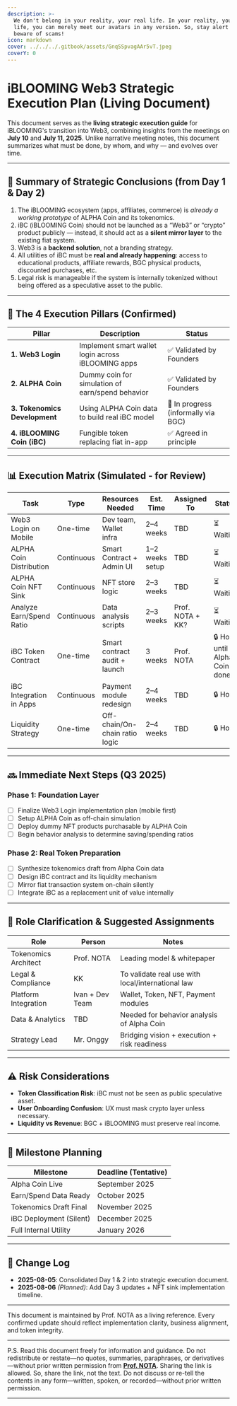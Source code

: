 ```yaml
---
description: >-
  We don't belong in your reality, your real life. In your reality, your real
  life, you can merely meet our avatars in any version. So, stay alert and
  beware of scams!
icon: markdown
cover: ../../../.gitbook/assets/GnqSSpvagAAr5vT.jpeg
coverY: 0
---
```


# iBLOOMING Web3 Strategic Execution Plan (Living Document)

This document serves as the **living strategic execution guide** for iBLOOMING's transition into Web3, combining insights from the meetings on **July 10** and **July 11, 2025**. Unlike narrative meeting notes, this document summarizes what must be done, by whom, and why — and evolves over time.

---

## 📌 Summary of Strategic Conclusions (from Day 1 & Day 2)

1. The iBLOOMING ecosystem (apps, affiliates, commerce) is *already a working prototype* of ALPHA Coin and its tokenomics.
2. iBC (iBLOOMING Coin) should not be launched as a “Web3” or “crypto” product publicly — instead, it should act as a **silent mirror layer** to the existing fiat system.
3. Web3 is a **backend solution**, not a branding strategy.
4. All utilities of iBC must be **real and already happening**: access to educational products, affiliate rewards, BGC physical products, discounted purchases, etc.
5. Legal risk is manageable if the system is internally tokenized without being offered as a speculative asset to the public.

---

## 🧱 The 4 Execution Pillars (Confirmed)

| Pillar | Description | Status |
|-------|-------------|--------|
| **1. Web3 Login** | Implement smart wallet login across iBLOOMING apps | ✅ Validated by Founders |
| **2. ALPHA Coin** | Dummy coin for simulation of earn/spend behavior | ✅ Validated by Founders |
| **3. Tokenomics Development** | Using ALPHA Coin data to build real iBC model | 🔄 In progress (informally via BGC) |
| **4. iBLOOMING Coin (iBC)** | Fungible token replacing fiat in-app | ✅ Agreed in principle |

---

## 📊 Execution Matrix (Simulated - for Review)

| Task | Type | Resources Needed | Est. Time | Assigned To | Status |
|------|------|------------------|-----------|-------------|--------|
| Web3 Login on Mobile | One-time | Dev team, Wallet infra | 2–4 weeks | TBD | ⏳ Waiting |
| ALPHA Coin Distribution | Continuous | Smart Contract + Admin UI | 1–2 weeks setup | TBD | ⏳ Waiting |
| ALPHA Coin NFT Sink | Continuous | NFT store logic | 2–3 weeks | TBD | ⏳ Waiting |
| Analyze Earn/Spend Ratio | Continuous | Data analysis scripts | 2–3 weeks | Prof. NOTA + KK? | ⏳ Waiting |
| iBC Token Contract | One-time | Smart contract audit + launch | 3 weeks | Prof. NOTA | 🔒 Hold until Alpha Coin done |
| iBC Integration in Apps | Continuous | Payment module redesign | 2–4 weeks | TBD | 🔒 Hold |
| Liquidity Strategy | One-time | Off-chain/On-chain ratio logic | 2–4 weeks | TBD | 🔒 Hold |

---

## 🔜 Immediate Next Steps (Q3 2025)

### Phase 1: Foundation Layer
- [ ] Finalize Web3 Login implementation plan (mobile first)
- [ ] Setup ALPHA Coin as off-chain simulation
- [ ] Deploy dummy NFT products purchasable by ALPHA Coin
- [ ] Begin behavior analysis to determine saving/spending ratios

### Phase 2: Real Token Preparation
- [ ] Synthesize tokenomics draft from Alpha Coin data
- [ ] Design iBC contract and its liquidity mechanism
- [ ] Mirror fiat transaction system on-chain silently
- [ ] Integrate iBC as a replacement unit of value internally

---

## 👤 Role Clarification & Suggested Assignments

| Role | Person | Notes |
|------|--------|-------|
| Tokenomics Architect | Prof. NOTA | Leading model & whitepaper |
| Legal & Compliance | KK | To validate real use with local/international law |
| Platform Integration | Ivan + Dev Team | Wallet, Token, NFT, Payment modules |
| Data & Analytics | TBD | Needed for behavior analysis of Alpha Coin |
| Strategy Lead | Mr. Onggy | Bridging vision + execution + risk readiness |

---

## ⚠️ Risk Considerations

- **Token Classification Risk**: iBC must not be seen as public speculative asset.
- **User Onboarding Confusion**: UX must mask crypto layer unless necessary.
- **Liquidity vs Revenue**: BGC + iBLOOMING must preserve real income.

---

## 📆 Milestone Planning

| Milestone | Deadline (Tentative) |
|----------|----------------------|
| Alpha Coin Live | September 2025 |
| Earn/Spend Data Ready | October 2025 |
| Tokenomics Draft Final | November 2025 |
| iBC Deployment (Silent) | December 2025 |
| Full Internal Utility | January 2026 |

---

## 📒 Change Log

- **2025-08-05**: Consolidated Day 1 & 2 into strategic execution document.
- **2025-08-06** *(Planned)*: Add Day 3 updates + NFT sink implementation timeline.

---

This document is maintained by Prof. NOTA as a living reference. Every confirmed update should reflect implementation clarity, business alignment, and token integrity.

---

P.S. Read this document freely for information and guidance. Do not redistribute or restate—no quotes, summaries, paraphrases, or derivatives—without prior written permission from [**Prof. NOTA**](https://nota.endhonesa.com/). Sharing the link is allowed. So, share the link, not the text. Do not discuss or re-tell the contents in any form—written, spoken, or recorded—without prior written permission.

---
